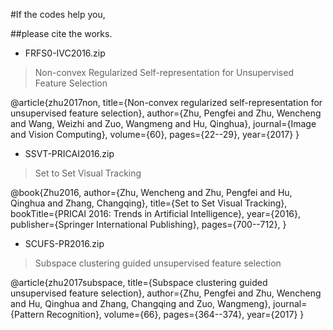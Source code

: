 #If the codes help you,

##please cite the works.

+ FRFS0-IVC2016.zip
>Non-convex Regularized Self-representation for Unsupervised Feature Selection

@article{zhu2017non,
  title={Non-convex regularized self-representation for unsupervised feature selection},
  author={Zhu, Pengfei and Zhu, Wencheng and Wang, Weizhi and Zuo, Wangmeng and Hu, Qinghua},
  journal={Image and Vision Computing},
  volume={60},
  pages={22--29},
  year={2017}
}

+ SSVT-PRICAI2016.zip
>Set to Set Visual Tracking

@book{Zhu2016,
author={Zhu, Wencheng and Zhu, Pengfei and Hu, Qinghua and Zhang, Changqing},
title={Set to Set Visual Tracking},
bookTitle={PRICAI 2016: Trends in Artificial Intelligence},
year={2016},
publisher={Springer International Publishing},
pages={700--712},
}

+ SCUFS-PR2016.zip
>Subspace clustering guided unsupervised feature selection

@article{zhu2017subspace,
  title={Subspace clustering guided unsupervised feature selection},
  author={Zhu, Pengfei and Zhu, Wencheng and Hu, Qinghua and Zhang, Changqing and Zuo, Wangmeng},
  journal={Pattern Recognition},
  volume={66},
  pages={364--374},
  year={2017}
}
